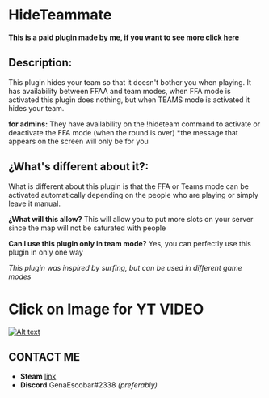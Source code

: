 # HideTeammate
**This is a paid plugin made by me, if you want to see more [click here](https://github.com/GenaEscobar/Gena-Private-Plugins)**

## Description:
This plugin hides your team so that it doesn't bother you when playing.
It has availability between FFAA and team modes, when FFA mode is activated this plugin does nothing, but when TEAMS mode is activated it hides your team.

**for admins:** They have availability on the !hideteam command to activate or deactivate the FFA mode (when the round is over) *the message that appears on the screen will only be for you

## ¿What's different about it?:
What is different about this plugin is that the FFA or Teams mode can be activated automatically depending on the people who are playing or simply leave it manual.

**¿What will this allow?**
This will allow you to put more slots on your server since the map will not be saturated with people

**Can I use this plugin only in team mode?**
Yes, you can perfectly use this plugin in only one way

*This plugin was inspired by surfing, but can be used in different game modes*

# Click on Image for YT VIDEO
[![Alt text](https://img.youtube.com/vi/FdHJjRAupLc/0.jpg)](https://www.youtube.com/watch?v=FdHJjRAupLc)

## CONTACT ME
* **Steam** [link](https://steamcommunity.com/id/genaescobar)
* **Discord** GenaEscobar#2338
*(preferably)*
